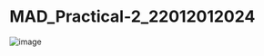 # MAD_Practical-2_22012012024

![image](https://github.com/AbhayHingrajiya/MAD_Practical-2_22012012024/assets/104710277/2f6826d8-04fb-48d3-828f-8e07a9de22db)
